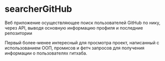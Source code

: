 # searcherGitHub
Веб приложение осуществляющее поиск пользователей GitHub по нику, через API, выводя основную информацию профиля и последние репозитории

Первый более-менее интересный для просмотра проект, написанный с использованием ООП, промисов и фетч запросов для получения информации о пользователях гитхаба.

